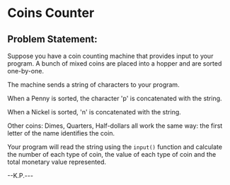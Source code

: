 # Coins Counter

## Problem Statement:

Suppose you have a coin counting machine that provides input to your program.
A bunch of mixed coins are placed into a hopper and are sorted one-by-one.

The machine sends a string of characters to your program.

When a Penny is sorted, the character 'p' is concatenated with the string.

When a Nickel is sorted, 'n' is concatenated with the string.

Other coins: Dimes, Quarters, Half-dollars all work the same way: the first letter of the name identifies the coin.

Your program will read the string using the `input()` function and calculate the number of each type of coin, the value of each type of coin and the total monetary value represented.

--K.P.---
